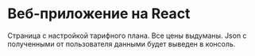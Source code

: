 # Веб-приложение на React
Страница с настройкой тарифного плана.
Все цены выдуманы.
Json с полученными от пользователя данными будет выведен в консоль.
